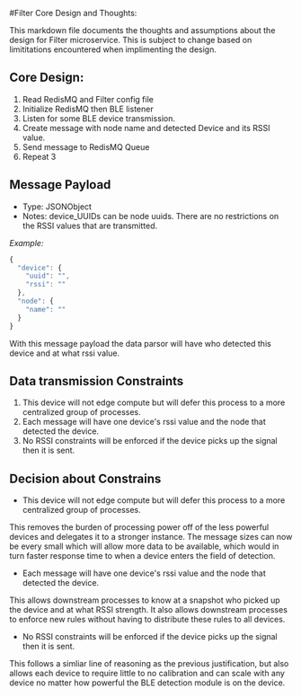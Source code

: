 #Filter Core Design and Thoughts:

This markdown file documents the thoughts and assumptions about the design for Filter microservice. This is subject to change based on limititations encountered when implimenting the design.

## Core Design:
1. Read RedisMQ and Filter config file
2. Initialize RedisMQ then BLE listener
3. Listen for some BLE device transmission.
4. Create message with node name and detected Device and its RSSI value.
5. Send message to RedisMQ Queue
6. Repeat 3

## Message Payload

- Type: JSONObject
- Notes: device_UUIDs can be node uuids. There are no restrictions on the RSSI values that are transmitted.

_Example:_

```js
{
  "device": {
    "uuid": "",
    "rssi": ""
  },
  "node": {
    "name": ""
  }
}
```
With this message payload the data parsor will have who detected this device and at what rssi value.

## Data transmission Constraints
1. This device will not edge compute but will defer this process to a more centralized group of processes.
2. Each message will have one device's rssi value and the node that detected the device.
2. No RSSI constraints will be enforced if the device picks up the signal then it is sent.

## Decision about Constrains
- This device will not edge compute but will defer this process to a more centralized group of processes.

This removes the burden of processing power off of the less powerful devices and delegates it to a stronger instance. The message sizes can now be every small which will allow more data to be available, which would in turn faster response time to when a device enters the field of detection.

- Each message will have one device's rssi value and the node that detected the device.

This allows downstream processes to know at a snapshot who picked up the device and at what RSSI strength. It also allows downstream processes to enforce new rules without having to distribute these rules to all devices.

- No RSSI constraints will be enforced if the device picks up the signal then it is sent.

This follows a simliar line of reasoning as the previous justification, but also allows each device to require little to no calibration and can scale with any device no matter how powerful the BLE detection module is on the device.
